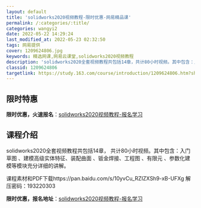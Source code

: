```yaml
---
layout: default
title: 'solidworks2020视频教程-限时优惠-网易精品课'
permalink: /:categories/:title/
categories: wangyi2
date: 2022-05-22 14:29:24
last_modified_at: 2022-05-23 02:32:50
tags: 网易提供
cover: 1209624806.jpg
keywords: 精选网课,网易云课堂,solidworks2020视频教程
description: 'solidworks2020全套视频教程共包括14章，共计80小时视频。其中包含：入门草图、建模高级实体特征、装配曲面、'
classid: 1209624806
targetlink: https://study.163.com/course/introduction/1209624806.htm?share=1&shareId=1025206652&utm_campaign=share&utm_medium=iphoneShare&utm_source=&utm_u=1025206652
---
```


## 限时特惠

**限时优惠，火速报名**：[solidworks2020视频教程-报名学习](https://study.163.com/course/introduction/1209624806.htm?share=1&shareId=1025206652&utm_campaign=share&utm_medium=iphoneShare&utm_source=&utm_u=1025206652)

## 课程介绍

solidworks2020全套视频教程共包括14章， 共计80小时视频。其中包含：入门草图 、建模高级实体特征、装配曲面 、钣金焊接、工程图 、有限元 、参数化建模等模块充分详细的讲解。



课程素材和PDF下载https://pan.baidu.com/s/10yvCu_RZIZXSh9-xB-UFXg  解压密码：193220303

**限时优惠，报名地址**：[solidworks2020视频教程-报名学习](https://study.163.com/course/introduction/1209624806.htm?share=1&shareId=1025206652&utm_campaign=share&utm_medium=iphoneShare&utm_source=&utm_u=1025206652)


